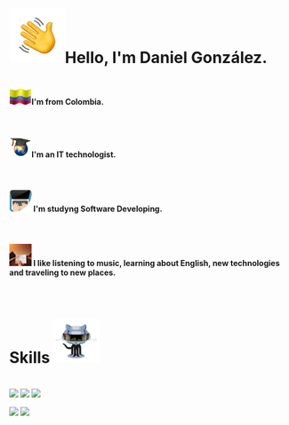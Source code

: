 #
#
# <img src="Hi.gif" alt="Hi" width="100"/>Hello, I'm Daniel González.

#

<h4><img src="Col.gif" alt="Col" width="40"/>I'm from Colombia.</h4>
<br>
<h4><img src="grad.gif" alt="Col" width="40"/>I'm an IT technologist. </h4>
<br>

<h4><img src="developer.gif" alt="Col" width="40"/> I'm studyng Software Developing. </h4>
<br>

<h4><img src="trip.gif" alt="Col" width="40"/>  I like listening to music, learning about English, new technologies and traveling to new places. </h4>
<br>



# Skills <img src="gt.gif" alt="see" width="80"/> 

<!-- 
<h4><img src="Progress.JPG" alt="progress" width="1000" height="85"/> -->

#



![](https://progress-bar.dev/45/?title=Python) 
![](https://progress-bar.dev/35/?title=Html) 
![](https://progress-bar.dev/32/?title=VBA)

![](https://progress-bar.dev/30/?title=SQL) ![](https://progress-bar.dev/30/?title=Java) 